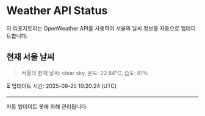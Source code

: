 
# Weather API Status

이 리포지토리는 OpenWeather API를 사용하여 서울의 날씨 정보를 자동으로 업데이트합니다.

## 현재 서울 날씨
> 서울의 현재 날씨: clear sky, 온도: 22.84°C, 습도: 81%

⏳ 업데이트 시간: 2025-09-25 10:20:24 (UTC)

---
자동 업데이트 봇에 의해 관리됩니다.
